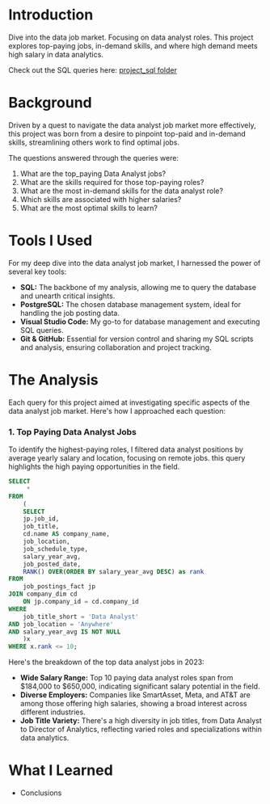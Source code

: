 # Introduction
Dive into the data job market. Focusing on data analyst roles. 
This project explores top-paying jobs, in-demand skills, and where
high demand meets high salary in data analytics.

Check out the SQL queries here: [project_sql folder](/project_sql/)

# Background
Driven by a quest to navigate the data analyst job market more effectively, 
this project was born from a desire to pinpoint top-paid and in-demand skills,
streamlining others work to find optimal jobs.

The questions answered through the queries were:
1. What are the top_paying Data Analyst jobs?
2. What are the skills required for those top-paying roles?
3. What are the most in-demand skills for the data analyst role?
4. Which skills are associated with higher salaries?
5. What are the most optimal skills to learn?

# Tools I Used
For my deep dive into the data analyst job market, I harnessed the power of several
key tools:
- **SQL:** The backbone of my analysis, allowing me to
query the database and unearth critical insights.
- **PostgreSQL:** The chosen database management system,
ideal for handling the job posting data.
- **Visual Studio Code:** My go-to for database management
and executing SQL queries.
- **Git & GitHub:** Essential for version control and
sharing my SQL scripts and analysis, ensuring
collaboration and project tracking.

# The Analysis
Each query for this project aimed at investigating specific aspects 
of the data analyst job market. Here's how I approached each question:

### 1. Top Paying Data Analyst Jobs
To identify the highest-paying roles, I filtered data analyst positions by 
average yearly salary and location, focusing on remote jobs. this query highlights
the high paying opportunities in the field.

```sql
SELECT
     *
FROM
    (
    SELECT
    jp.job_id,
    job_title,
    cd.name AS company_name,
    job_location,
    job_schedule_type,
    salary_year_avg,
    job_posted_date,
    RANK() OVER(ORDER BY salary_year_avg DESC) as rank
FROM
    job_postings_fact jp
JOIN company_dim cd
    ON jp.company_id = cd.company_id
WHERE
    job_title_short = 'Data Analyst'
AND job_location = 'Anywhere'
AND salary_year_avg IS NOT NULL
    )x
WHERE x.rank <= 10;
```
Here's the breakdown of the top data analyst jobs in 2023:
- **Wide Salary Range:** Top 10 paying data analyst roles span from $184,000 to $650,000,
indicating significant salary potential in the field.
- **Diverse Employers:** Companies like SmartAsset, Meta, and AT&T are among those offering high salaries,
showing a broad interest across different industries.
- **Job Title Variety:** There's a high diversity in job titles, from Data Analyst to Director of Analytics,
reflecting varied roles and specializations within data analytics.

# What I Learned

- Conclusions
